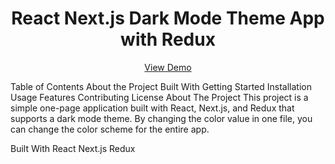 
<h1 align="center">
  React Next.js Dark Mode Theme App with Redux
</h1>

<p align="center">
  <a href="https://next-redux-darkmode.netlify.app/">View Demo</a>
</p>
<!-- TABLE OF CONTENTS -->
Table of Contents
About the Project
Built With
Getting Started
Installation
Usage
Features
Contributing
License
<!-- ABOUT THE PROJECT -->
About The Project
This project is a simple one-page application built with React, Next.js, and Redux that supports a dark mode theme. By changing the color value in one file, you can change the color scheme for the entire app.

Built With
React
Next.js
Redux
